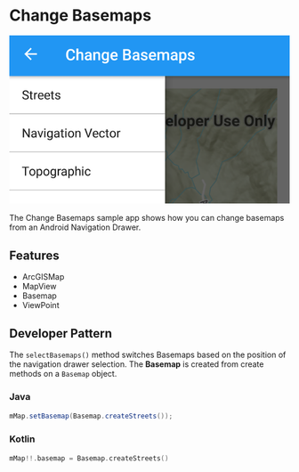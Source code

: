 # Change Basemaps

![Change Basemaps App](change-basemaps.png)

The Change Basemaps sample app shows how you can change basemaps from an Android Navigation Drawer.  

## Features
* ArcGISMap
* MapView
* Basemap
* ViewPoint

## Developer Pattern
The `selectBasemaps()` method switches Basemaps based on the position of the navigation drawer selection. The **Basemap** is created from create methods on a `Basemap` object.  

### Java
```java
mMap.setBasemap(Basemap.createStreets());
```

### Kotlin
```kotlin
mMap!!.basemap = Basemap.createStreets()
```
